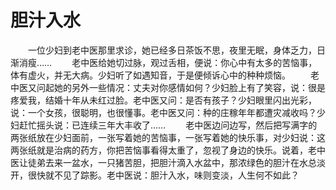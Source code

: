 # 胆汁入水
　　一位少妇到老中医那里求诊，她已经多日茶饭不思，夜里无眠，身体乏力，日渐消瘦…… 
　　老中医给她切过脉，观过舌相，便说：你心中有太多的苦恼事，体有虚火，并无大病。少妇听了如遇知音，于是便倾诉心中的种种烦恼。 
　　老中医又问起她的另外一些情况：丈夫对你感情如何？少妇脸上有了笑容，说：很是疼爱我，结婚十年从未红过脸。老中医又问：是否有孩子？少妇眼里闪出光彩，说：一个女孩，很聪明，也很懂事。老中医又问：种的庄稼年年都遭灾减收吗？少妇赶忙摇头说：已连续三年大丰收了…… 
　　老中医边问边写，然后把写满字的两张纸放在少妇面前，一张写着她的苦恼事，一张写着她的快乐事，对少妇说：这两张纸就是治病的药方，你把苦恼事看得太重了，忽视了身边的快乐。说着，老中医让徒弟去来一盆水，一只猪苦胆，把胆汁滴入水盆中，那浓绿色的胆汁在水总淡开，很快就不见了踪影。老中医说：胆汁入水，味则变淡，人生何不如此？
 